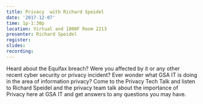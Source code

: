 ```yaml
---
title: Privacy  with Richard Speidel
date: '2017-12-07'
time: 1p-1:30p
location: Virtual and 1800F Room 2213
presenter: Richard Speidel
register:
slides:
recording:
---
```


Heard about the Equifax breach? Were you affected by it or any other recent cyber security or privacy incident? Ever wonder what GSA IT is doing in the area of information privacy? Come to the Privacy Tech Talk and listen to Richard Speidel and the privacy team talk about the importance of Privacy here at GSA IT and get answers to any questions you may have.
